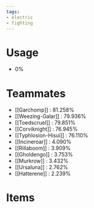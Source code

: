 ```yaml
---
tags:
- electric
- fighting
---
```

# Usage
- 0%
# Teammates
- [[Garchomp]] : 81.258%
- [[Weezing-Galar]] : 79.936%
- [[Toedscruel]] : 79.851%
- [[Corviknight]] : 76.945%
- [[Typhlosion-Hisui]] : 76.110%
- [[Incineroar]] : 4.090%
- [[Rillaboom]] : 3.909%
- [[Gholdengo]] : 3.753%
- [[Murkrow]] : 3.432%
- [[Ursaluna]] : 2.762%
- [[Hatterene]] : 2.239%
# Items